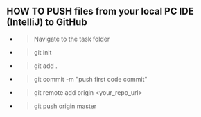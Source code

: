 ## HOW TO PUSH files from your local PC IDE (IntelliJ) to GitHub

 - > Navigate to the task folder
 - > git init
 - > git add .
 - > git commit -m "push first code commit"
 - > git remote add origin <your_repo_url>
 - > git push origin master


